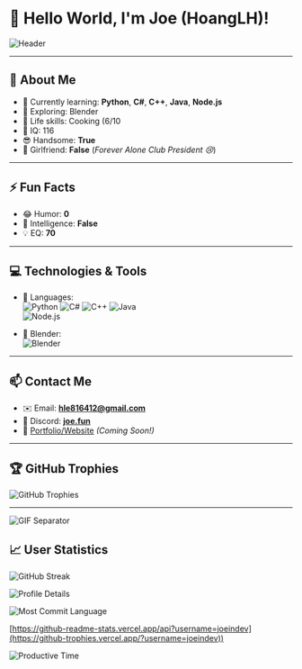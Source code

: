 # 👋 Hello World, I'm Joe (HoangLH)!

![Header](https://user-images.githubusercontent.com/73097560/115834477-dbab4500-a447-11eb-908a-139a6edaec5c.gif)

---

## 🚀 About Me
- 🔭 Currently learning: **Python**, **C#**, **C++**, **Java**, **Node.js**  
- 🎨 Exploring: Blender 
- 🍳 Life skills: Cooking (6/10
- 🧠 IQ: 116
- 😎 Handsome: **True**
- 💖 Girlfriend: **False** (*Forever Alone Club President 😢*)  

---

## ⚡ Fun Facts
- 😂 Humor: **0**
- 🌟 Intelligence: **False** 
- 💡 EQ: **70** 

---

## 💻 Technologies & Tools
- 🔧 Languages:  
  ![Python](https://img.shields.io/badge/Python-3776AB?style=for-the-badge&logo=python&logoColor=white) 
  ![C#](https://img.shields.io/badge/C%23-239120?style=for-the-badge&logo=csharp&logoColor=white) 
  ![C++](https://img.shields.io/badge/C++-00599C?style=for-the-badge&logo=cplusplus&logoColor=white) 
  ![Java](https://img.shields.io/badge/Java-007396?style=for-the-badge&logo=java&logoColor=white)  
  ![Node.js](https://img.shields.io/badge/Node.js-339933?style=for-the-badge&logo=nodedotjs&logoColor=white)  

- 🎨 Blender:  
  ![Blender](https://img.shields.io/badge/Blender-F5792A?style=for-the-badge&logo=blender&logoColor=white)  

---

## 📫 Contact Me
- ✉️ Email: **hle816412@gmail.com**  
- 💬 Discord: **[joe.fun](https://discord.com/users/914708988388593734)**  
- 📂 [Portfolio/Website](#) *(Coming Soon!)*  

---

## 🏆 GitHub Trophies

![GitHub Trophies](https://github-trophies.vercel.app/?username=joeindev)

---

![GIF Separator](https://user-images.githubusercontent.com/73097560/115834477-dbab4500-a447-11eb-908a-139a6edaec5c.gif)

## 📈 User Statistics

![GitHub Streak](https://github-readme-streak-stats.herokuapp.com/?user=joeindev)

![Profile Details](https://github-profile-summary-cards.vercel.app/api/cards/profile-details?username=joeindev)

![Most Commit Language](https://github-profile-summary-cards.vercel.app/api/cards/most-commit-language?username=joeindev)

[https://github-readme-stats.vercel.app/api?username=joeindev](https://github-trophies.vercel.app/?username=joeindev))

![Productive Time](https://github-profile-summary-cards.vercel.app/api/cards/productive-time?username=joeindev)
